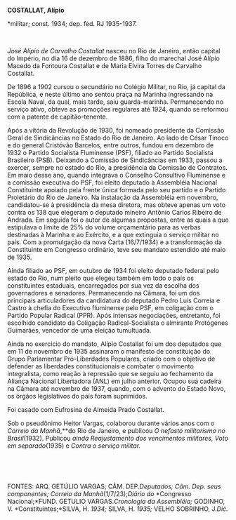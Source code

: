 **COSTALLAT, Alípio**

\*militar; const. 1934; dep. fed. RJ 1935-1937.

 

*José Alípio de Carvalho Costallat* nasceu no Rio de Janeiro, então
capital do Império, no dia 16 de dezembro de 1886, filho do marechal
José Alípio Macedo da Fontoura Costallat e de Maria Elvira Torres de
Carvalho Costallat.

De 1896 a 1902 cursou o secundário no Colégio Militar, no Rio, já
capital da República, e neste último ano sentou praça na Marinha
ingressando na Escola Naval, da qual, mais tarde, saiu guarda-marinha.
Permanecendo no serviço ativo, obteve as promoções regulares até 1924,
quando se reformou com a patente de capitão-tenente.

Após a vitória da Revolução de 1930, foi nomeado presidente da Comissão
Geral de Sindicâncias no Estado do Rio de Janeiro. Ao lado de César
Tinoco e do general Cristóvão Barcelos, entre outros, fundou em dezembro
de 1932 o Partido Socialista Fluminense (PSF), filiado ao Partido
Socialista Brasileiro (PSB). Deixando a Comissão de Sindicâncias em
1933, passou a exercer, sempre no estado do Rio, a presidência da
Comissão de Contratos. Em maio desse ano, quando integrava o Conselho
Consultivo Fluminense e a comissão executiva do PSF, foi eleito deputado
à Assembléia Nacional Constituinte apoiado pela frente única formada
pelo seu partido e o Partido Proletário do Rio de Janeiro. Na instalação
da Assembléia em novembro, candidatou-se à presidência da mesa diretora,
mas obteve apenas um voto contra os 138 que elegeram o deputado mineiro
Antônio Carlos Ribeiro de Andrada. Em seguida foi o autor de algumas
propostas, entre as quais a que estipulava o limite de 25% do volume
orçamentário para as verbas destinadas à Marinha e ao Exército, e a que
extinguia o serviço militar no país. Com a promulgação da nova Carta
(16/7/1934) e a transformação da Constituinte em Congresso ordinário,
teve seu mandato estendido até maio de 1935.

Ainda filiado ao PSF, em outubro de 1934 foi eleito deputado federal
pelo estado do Rio, num pleito que elegeu também em todo o país os
constituintes estaduais, encarregados por sua vez da escolha dos
governadores e senadores. Permanecendo na Câmara, foi um dos principais
articuladores da candidatura do deputado Pedro Luís Correia e Castro à
chefia do Executivo fluminense pelo PSF, em coligação com o Partido
Popular Radical (PPR). Após intensas negociações, entretanto, foi
escolhido candidato da Coligação Radical-Socialista o almirante
Protógenes Guimarães, vencedor de uma eleição tumultuada.

Ainda no exercício do mandato, Alípio Costallat foi um dos deputados que
em 11 de novembro de 1935 assinaram o manifesto de constituição do Grupo
Parlamentar Pró-Liberdades Populares, criado com o objetivo de defender
as liberdades constitucionais e combater o movimento integralista, como
reação à repressão que se seguiu ao fechamento da Aliança Nacional
Libertadora (ANL) em julho anterior. Ocupou sua cadeira na Câmara até
novembro de 1937, quando, com o advento do Estado Novo, os órgãos
legislativos do país foram suprimidos.

Foi casado com Eufrosina de Almeida Prado Costallat.

Sob o pseudônimo Heitor Vargas, colaborou durante vários anos com o
*Correio da* *Manhã*,**do Rio de Janeiro, e publicou *O* *nefasto
militarismo no Brasil*(1932). Publicou *ainda Reajustamento dos
vencimentos militares, Voto em separado*(1935) e *Contra o* *serviço
militar.*

 

 

FONTES: ARQ. GETÚLIO VARGAS; CÂM. DEP.*Deputados; Câm. Dep. seus
componentes; Correio da Manhã*(1/7/23);*Diário do* *Congresso
Nacional;*FUND. GETULIO VARGAS.*Cronologia da Assembléia;* GODINHO, V.
*Constituintes;*SILVA, H. *1934;* SILVA, H. *1935;* VELHO SOBRINHO,
J.*Dic.*

 
